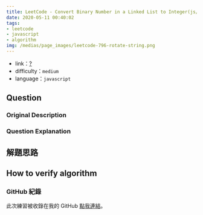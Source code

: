 ```yaml
---
title: LeetCode - Convert Binary Number in a Linked List to Integer(js/easy)
date: 2020-05-11 00:40:02
tags:
- leetcode
- javascript
- algorithm
img: /medias/page_images/leetcode-796-rotate-string.png
---
```

* link：[?]()
* difficulty：`medium`
* language：`javascript`

## Question

### Original Description


### Question Explanation


## 解題思路



## How to verify algorithm


### GitHub 紀錄

此次練習被收錄在我的 GitHub [點我連結]()。

